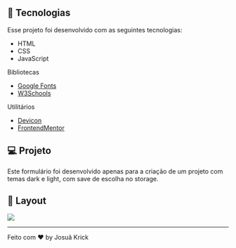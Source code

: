 ## 🚀 Tecnologias

Esse projeto foi desenvolvido com as seguintes tecnologias:

- HTML
- CSS
- JavaScript

Bibliotecas

- [Google Fonts](https://fonts.google.com/)
- [W3Schools](https://www.w3schools.com/)

Utilitários

- [Devicon](https://devicon.dev/)
- [FrontendMentor](https://www.frontendmentor.io/)

## 💻 Projeto

Este formulário foi desenvolvido apenas para a criação de um projeto com temas dark e light, com save de escolha no storage.


## 🔖 Layout
<img src="desktop-design.jpg">



---

Feito com ♥ by Josuã Krick
